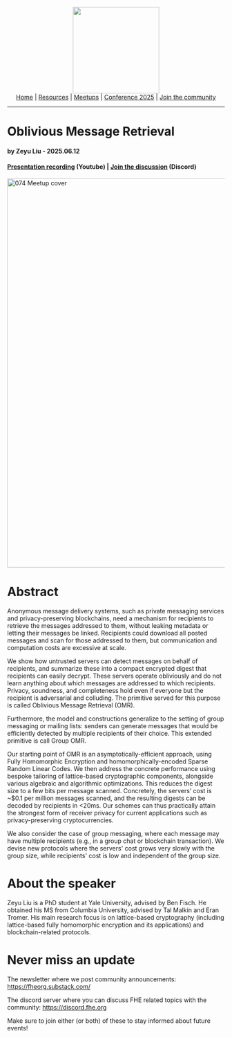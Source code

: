 <!-- Main header navigation -->
<p align="center">
  <img width="200" src="https://user-images.githubusercontent.com/5758427/180978488-db825482-5a58-4c7c-9589-c494a6f0be04.png"><br/>
  <a href="https://fhe-org.github.io">Home</a> | <a href="https://fhe-org.github.io/resources">Resources</a> | <a href="https://fhe-org.github.io/meetups/">Meetups</a> | <a href="https://fhe-org.github.io/conferences/conference-2025/">Conference 2025</a> | <a href="https://fhe-org.github.io/community">Join the community</a>
</p>
<hr/>
<!-- /Main header navigation -->

#  Oblivious Message Retrieval
#### by Zeyu Liu - 2025.06.12
#### <a href="https://youtu.be/rAU5m8RtrxI">Presentation recording</a> (Youtube) | <a href="https://discord.fhe.org">Join the discussion</a> (Discord)

<a href="https://lu.ma/w6qnv4zz"><img width="900" alt="074 Meetup cover" src="https://github.com/user-attachments/assets/1af775be-54dc-4f87-9623-47ce29cecfdc" /></a>

# Abstract

Anonymous message delivery systems, such as private messaging services and privacy-preserving blockchains, need a mechanism for recipients to retrieve the messages addressed to them, without leaking metadata or letting their messages be linked. Recipients could download all posted messages and scan for those addressed to them, but communication and computation costs are excessive at scale.

We show how untrusted servers can detect messages on behalf of recipients, and summarize these into a compact encrypted digest that recipients can easily decrypt. These servers operate obliviously and do not learn anything about which messages are addressed to which recipients. Privacy, soundness, and completeness hold even if everyone but the recipient is adversarial and colluding. The primitive served for this purpose is called Oblivious Message Retrieval (OMR).

Furthermore, the model and constructions generalize to the setting of group messaging or mailing lists: senders can generate messages that would be efficiently detected by multiple recipients of their choice. This extended primitive is call Group OMR.

Our starting point of OMR is an asymptotically-efficient approach, using Fully Homomorphic Encryption and homomorphically-encoded Sparse Random Linear Codes. We then address the concrete performance using bespoke tailoring of lattice-based cryptographic components, alongside various algebraic and algorithmic optimizations. This reduces the digest size to a few bits per message scanned. Concretely, the servers’ cost is ~$0.1 per million messages scanned, and the resulting digests can be decoded by recipients in <20ms. Our schemes can thus practically attain the strongest form of receiver privacy for current applications such as privacy-preserving cryptocurrencies.

We also consider the case of group messaging, where each message may have multiple recipients (e.g., in a group chat or blockchain transaction). We devise new protocols where the servers' cost grows very slowly with the group size, while recipients' cost is low and independent of the group size.

# About the speaker

Zeyu Liu is a PhD student at Yale University, advised by Ben Fisch. He obtained his MS from Columbia University, advised by Tal Malkin and Eran Tromer. His main research focus is on lattice-based cryptography (including lattice-based fully homomorphic encryption and its applications) and blockchain-related protocols.

# Never miss an update

The newsletter where we post community announcements: https://fheorg.substack.com/

The discord server where you can discuss FHE related topics with the community: https://discord.fhe.org

Make sure to join either (or both) of these to stay informed about future events!
